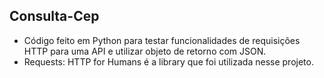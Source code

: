 ## Consulta-Cep
- Código feito em Python para testar funcionalidades de requisições HTTP para uma API e utilizar objeto de retorno com JSON.
- Requests: HTTP for Humans é a library que foi utilizada nesse projeto.

